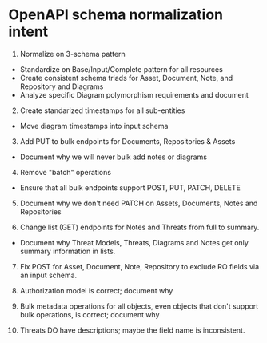 # OpenAPI schema normalization intent

1. Normalize on 3-schema pattern

- Standardize on Base/Input/Complete pattern for all resources
- Create consistent schema triads for Asset, Document, Note, and Repository and Diagrams
- Analyze specific Diagram polymorphism requirements and document

2. Create standarized timestamps for all sub-entities

- Move diagram timestamps into input schema

3. Add PUT to bulk endpoints for Documents, Repositories & Assets

- Document why we will never bulk add notes or diagrams

4. Remove "batch" operations

- Ensure that all bulk endpoints support POST, PUT, PATCH, DELETE

5. Document why we don't need PATCH on Assets, Documents, Notes and Repositories

6. Change list (GET) endpoints for Notes and Threats from full to summary.

- Document why Threat Models, Threats, Diagrams and Notes get only summary information in lists.

7. Fix POST for Asset, Document, Note, Repository to exclude RO fields via an input schema.

8. Authorization model is correct; document why

9. Bulk metadata operations for all objects, even objects that don't support bulk operations, is correct; document why

10. Threats DO have descriptions; maybe the field name is inconsistent.
